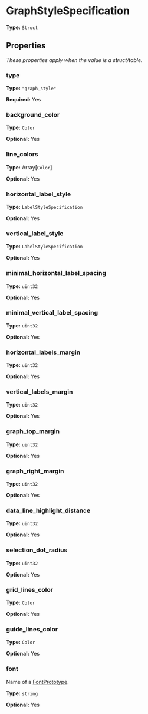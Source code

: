 # GraphStyleSpecification

**Type:** `Struct`

## Properties

*These properties apply when the value is a struct/table.*

### type

**Type:** `"graph_style"`

**Required:** Yes

### background_color

**Type:** `Color`

**Optional:** Yes

### line_colors

**Type:** Array[`Color`]

**Optional:** Yes

### horizontal_label_style

**Type:** `LabelStyleSpecification`

**Optional:** Yes

### vertical_label_style

**Type:** `LabelStyleSpecification`

**Optional:** Yes

### minimal_horizontal_label_spacing

**Type:** `uint32`

**Optional:** Yes

### minimal_vertical_label_spacing

**Type:** `uint32`

**Optional:** Yes

### horizontal_labels_margin

**Type:** `uint32`

**Optional:** Yes

### vertical_labels_margin

**Type:** `uint32`

**Optional:** Yes

### graph_top_margin

**Type:** `uint32`

**Optional:** Yes

### graph_right_margin

**Type:** `uint32`

**Optional:** Yes

### data_line_highlight_distance

**Type:** `uint32`

**Optional:** Yes

### selection_dot_radius

**Type:** `uint32`

**Optional:** Yes

### grid_lines_color

**Type:** `Color`

**Optional:** Yes

### guide_lines_color

**Type:** `Color`

**Optional:** Yes

### font

Name of a [FontPrototype](prototype:FontPrototype).

**Type:** `string`

**Optional:** Yes

